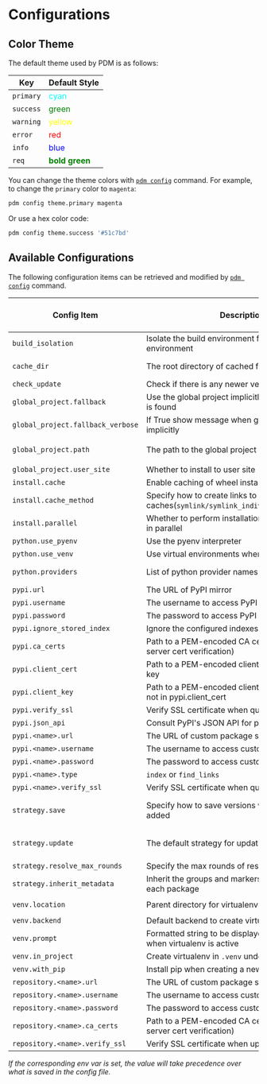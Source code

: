 # Configurations

[pdm-config]: ../reference/cli.md#config

## Color Theme

The default theme used by PDM is as follows:

| Key       | Default Style                                                |
| --------- | ------------------------------------------------------------ |
| `primary` | <span style="color:cyan">cyan</span>                         |
| `success` | <span style="color:green">green</span>                       |
| `warning` | <span style="color:yellow">yellow</span>                     |
| `error`   | <span style="color:red">red</span>                           |
| `info`    | <span style="color:blue">blue</span>                         |
| `req`     | <span style="color:green;font-weight:bold">bold green</span> |

You can change the theme colors with [`pdm config`][pdm-config] command. For example, to change the `primary` color to `magenta`:

```bash
pdm config theme.primary magenta
```

Or use a hex color code:

```bash
pdm config theme.success '#51c7bd'
```

## Available Configurations

The following configuration items can be retrieved and modified by [`pdm config`][pdm-config] command.

| Config Item                       | Description                                                                          | Default Value                                                         | Available in Project | Env var                   |
| --------------------------------- | ------------------------------------------------------------------------------------ | --------------------------------------------------------------------- | -------------------- | ------------------------- |
| `build_isolation`                 | Isolate the build environment from the project environment                           | Yes                                                                   | Yes                  | `PDM_BUILD_ISOLATION`     |
| `cache_dir`                       | The root directory of cached files                                                   | The default cache location on OS                                      | No                   |                           |
| `check_update`                    | Check if there is any newer version available                                        | True                                                                  | No                   | `PDM_CHECK_UPDATE`        |
| `global_project.fallback`         | Use the global project implicitly if no local project is found                       | `False`                                                               | No                   |                           |
| `global_project.fallback_verbose` | If True show message when global project is used implicitly                          | `True`                                                                | No                   |                           |
| `global_project.path`             | The path to the global project                                                       | `<default config location on OS>/global-project`                      | No                   |                           |
| `global_project.user_site`        | Whether to install to user site                                                      | `False`                                                               | No                   |                           |
| `install.cache`                   | Enable caching of wheel installations                                                | False                                                                 | Yes                  |                           |
| `install.cache_method`            | Specify how to create links to the caches(`symlink/symlink_individual/hardlink/pth`) | `symlink`                                                             | Yes                  |                           |
| `install.parallel`                | Whether to perform installation and uninstallation in parallel                       | `True`                                                                | Yes                  | `PDM_PARALLEL_INSTALL`    |
| `python.use_pyenv`                | Use the pyenv interpreter                                                            | `True`                                                                | Yes                  |                           |
| `python.use_venv`                 | Use virtual environments when available                                              | `True`                                                                | Yes                  | `PDM_USE_VENV`            |
| `python.providers`                | List of python provider names for findpython                                         | All providers supported by findpython                                 | Yes                  |                           |
| `pypi.url`                        | The URL of PyPI mirror                                                               | `https://pypi.org/simple`                                             | Yes                  | `PDM_PYPI_URL`            |
| `pypi.username`                   | The username to access PyPI                                                          |                                                                       | Yes                  | `PDM_PYPI_USERNAME`       |
| `pypi.password`                   | The password to access PyPI                                                          |                                                                       | Yes                  | `PDM_PYPI_PASSWORD`       |
| `pypi.ignore_stored_index`        | Ignore the configured indexes                                                        | `False`                                                               | Yes                  | `PDM_IGNORE_STORED_INDEX` |
| `pypi.ca_certs`                   | Path to a PEM-encoded CA cert bundle (used for server cert verification)             | The CA certificates from [certifi](https://pypi.org/project/certifi/) | Yes                  |                           |
| `pypi.client_cert`                | Path to a PEM-encoded client cert and optional key                                   |                                                                       | No                   |                           |
| `pypi.client_key`                 | Path to a PEM-encoded client cert private key, if not in pypi.client_cert            |                                                                       | No                   |                           |
| `pypi.verify_ssl`                 | Verify SSL certificate when query PyPI                                               | `True`                                                                | Yes                  |                           |
| `pypi.json_api`                   | Consult PyPI's JSON API for package metadata                                         | `False`                                                               | Yes                  | `PDM_PYPI_JSON_API`       |
| `pypi.<name>.url`                 | The URL of custom package source                                                     | `https://pypi.org/simple`                                             | Yes                  |                           |
| `pypi.<name>.username`            | The username to access custom source                                                 |                                                                       | Yes                  |                           |
| `pypi.<name>.password`            | The password to access custom source                                                 |                                                                       | Yes                  |                           |
| `pypi.<name>.type`                | `index` or `find_links`                                                              | `index`                                                               | Yes                  |                           |
| `pypi.<name>.verify_ssl`          | Verify SSL certificate when query custom source                                      | `True`                                                                | Yes                  |                           |
| `strategy.save`                   | Specify how to save versions when a package is added                                 | `minimum`(can be: `exact`, `wildcard`, `minimum`, `compatible`)       | Yes                  |                           |
| `strategy.update`                 | The default strategy for updating packages                                           | `reuse`(can be : `eager`, `reuse`, `all`, `reuse-installed`)          | Yes                  |                           |
| `strategy.resolve_max_rounds`     | Specify the max rounds of resolution process                                         | 10000                                                                 | Yes                  | `PDM_RESOLVE_MAX_ROUNDS`  |
| `strategy.inherit_metadata`       | Inherit the groups and markers from parents for each package                         | `True`                                                                | Yes                  |                           |
| `venv.location`                   | Parent directory for virtualenvs                                                     | `<default data location on OS>/venvs`                                 | No                   |                           |
| `venv.backend`                    | Default backend to create virtualenv                                                 | `virtualenv`                                                          | Yes                  | `PDM_VENV_BACKEND`        |
| `venv.prompt`                     | Formatted string to be displayed in the prompt when virtualenv is active             | `{project_name}-{python_version}`                                     | Yes                  | `PDM_VENV_PROMPT`         |
| `venv.in_project`                 | Create virtualenv in `.venv` under project root                                      | `True`                                                                | Yes                  | `PDM_VENV_IN_PROJECT`     |
| `venv.with_pip`                   | Install pip when creating a new venv                                                 | `False`                                                               | Yes                  | `PDM_VENV_WITH_PIP`       |
| `repository.<name>.url`           | The URL of custom package source                                                     | `https://pypi.org/simple`                                             | Yes                  |                           |
| `repository.<name>.username`      | The username to access custom repository                                             |                                                                       | Yes                  |                           |
| `repository.<name>.password`      | The password to access custom repository                                             |                                                                       | Yes                  |                           |
| `repository.<name>.ca_certs`      | Path to a PEM-encoded CA cert bundle (used for server cert verification)             | The CA certificates from [certifi](https://pypi.org/project/certifi/) | Yes                  |                           |
| `repository.<name>.verify_ssl`    | Verify SSL certificate when uploading to repository                                  | `True`                                                                | Yes                  |                           |

_If the corresponding env var is set, the value will take precedence over what is saved in the config file._
